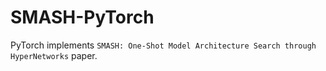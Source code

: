 # SMASH-PyTorch
PyTorch implements `SMASH: One-Shot Model Architecture Search through HyperNetworks` paper.
